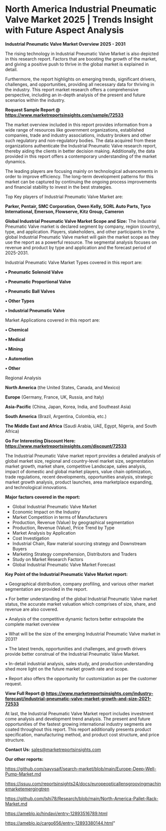 # North America Industrial Pneumatic Valve Market 2025 | Trends Insight with Future Aspect Analysis

<Strong> Industrial Pneumatic Valve Market Overview 2025 - 2031</strong>

The rising technology in Industrial Pneumatic Valve Market is also depicted in this research report. Factors that are boosting the growth of the market, and giving a positive push to thrive in the global market is explained in detail.

Furthermore, the report highlights on emerging trends, significant drivers, challenges, and opportunities, providing all necessary data for thriving in the industry. This report market research offers a comprehensive perspective, including an in-depth analysis of the present and future scenarios within the industry.

<strong>Request Sample Report @ <a href=https://www.marketreportsinsights.com/sample/72533>https://www.marketreportsinsights.com/sample/72533</a></strong>

The market overview included in this report provides information from a wide range of resources like government organizations, established companies, trade and industry associations, industry brokers and other such regulatory and non-regulatory bodies. The data acquired from these organizations authenticate the Industrial Pneumatic Valve research report, thereby aiding the clients in better decision making. Additionally, the data provided in this report offers a contemporary understanding of the market dynamics.

The leading players are focusing mainly on technological advancements in order to improve efficiency. The long-term development patterns for this market can be captured by continuing the ongoing process improvements and financial stability to invest in the best strategies.

Top Key players of Industrial Pneumatic Valve Market are:

<strong>Parker, Pentair, SMC Corporation, Owen Kelly, SORL Auto Parts, Tyco International, Emerson, Flowserve, Kitz Group, Cameron</strong>

<strong><b>Global Industrial Pneumatic Valve Market Scope and Size:</b></strong>
The Industrial Pneumatic Valve market is declared segment by company, region (country), type, and application. Players, stakeholders, and other participants in the global Industrial Pneumatic Valve market will gain the market scope as they use the report as a powerful resource. The segmental analysis focuses on revenue and product by type and application and the forecast period of 2025-2031.

Industrial Pneumatic Valve Market Types covered in this report are:

<strong>• Pneumatic Solenoid Valve

• Pneumatic Proportional Valve

• Pneumatic Ball Valves

• Other Types

• Industrial Pneumatic Valve</strong>

Market Applications covered in this report are:

<strong>• Chemical

• Medical

• Mining

• Automotion

• Other</strong> 

Regional Analysis

<strong>North America</strong> (the United States, Canada, and Mexico)

<strong>Europe</strong> (Germany, France, UK, Russia, and Italy)

<strong>Asia-Pacific</strong> (China, Japan, Korea, India, and Southeast Asia)

<strong>South America</strong> (Brazil, Argentina, Colombia, etc.)

<strong>The Middle East and Africa</strong> (Saudi Arabia, UAE, Egypt, Nigeria, and South Africa)

<strong>Go For Interesting Discount Here: <a href=https://www.marketreportsinsights.com/discount/72533>https://www.marketreportsinsights.com/discount/72533</a></strong>

The Industrial Pneumatic Valve market report provides a detailed analysis of global market size, regional and country-level market size, segmentation market growth, market share, competitive Landscape, sales analysis, impact of domestic and global market players, value chain optimization, trade regulations, recent developments, opportunities analysis, strategic market growth analysis, product launches, area marketplace expanding, and technological innovations.

<strong><b>Major factors covered in the report:</b></strong>
<ul>
  <li>Global Industrial Pneumatic Valve Market </li>
  <li>Economic Impact on the Industry</li>
  <li>Market Competition in terms of Manufacturers</li>
  <li>Production, Revenue (Value) by geographical segmentation</li>
  <li>Production, Revenue (Value), Price Trend by Type</li>
  <li>Market Analysis by Application</li>
  <li>Cost Investigation</li>
  <li>Industrial Chain, Raw material sourcing strategy and Downstream Buyers</li>
  <li>Marketing Strategy comprehension, Distributors and Traders</li>
  <li>Study on Market Research Factors</li>
  <li>Global Industrial Pneumatic Valve Market Forecast</li>
</ul>

<strong><b>Key Point of the Industrial Pneumatic Valve Market report:</b></strong>

• Geographical distribution, company profiling, and various other market segmentation are provided in the report.

• For better understanding of the global Industrial Pneumatic Valve market status, the accurate market valuation which comprises of size, share, and revenue are also covered.

• Analysis of the competitive dynamic factors better extrapolate the complete market overview

• What will be the size of the emerging Industrial Pneumatic Valve market in 2031?

• The latest trends, opportunities and challenges, and growth drivers provide better construal of the Industrial Pneumatic Valve Market.

• In-detail industrial analysis, sales study, and production understanding shed more light on the future market growth rate and scope.

• Report also offers the opportunity for customization as per the customer request.

<strong><b>View Full Report @ <a href=https://www.marketreportsinsights.com/industry-forecast/industrial-pneumatic-valve-market-growth-and-size-2021-72533>https://www.marketreportsinsights.com/industry-forecast/industrial-pneumatic-valve-market-growth-and-size-2021-72533</a></b></strong>


At last, the Industrial Pneumatic Valve Market report includes investment come analysis and development trend analysis. The present and future opportunities of the fastest growing international industry segments are coated throughout this report. This report additionally presents product specification, manufacturing method, and product cost structure, and price structure.

<strong>Contact Us:</strong>
sales@marketreportsinsights.com

<strong>Our other reports:</strong>

<a href=https://github.com/sayysaif/search-market/blob/main/Europe-Deep-Well-Pump-Market.md>https://github.com/sayysaif/search-market/blob/main/Europe-Deep-Well-Pump-Market.md</a>

<a href=https://issuu.com/reportsinsights24/docs/europeopticallensgroovingmachinemarketemergingtren>https://issuu.com/reportsinsights24/docs/europeopticallensgroovingmachinemarketemergingtren</a>

<a href=https://github.com/Ishi78/Research/blob/main/North-America-Pallet-Rack-Market.md>https://github.com/Ishi78/Research/blob/main/North-America-Pallet-Rack-Market.md</a>

<a href=https://ameblo.jp/hindavi/entry-12893516789.html>https://ameblo.jp/hindavi/entry-12893516789.html</a>

<a href=https://ameblo.jp/cargo656/entry-12893380144.html>https://ameblo.jp/cargo656/entry-12893380144.html</a>"
